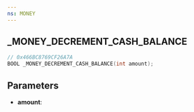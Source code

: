 ```yaml
---
ns: MONEY
---
```

## _MONEY_DECREMENT_CASH_BALANCE

```c
// 0x466BC8769CF26A7A
BOOL _MONEY_DECREMENT_CASH_BALANCE(int amount);
```

## Parameters
* **amount**:
